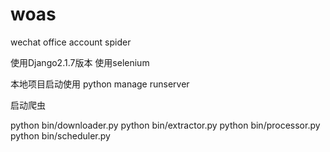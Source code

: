 # woas
wechat office account spider

使用Django2.1.7版本
使用selenium

本地项目启动使用 python manage runserver

启动爬虫

python bin/downloader.py
python bin/extractor.py
python bin/processor.py
python bin/scheduler.py